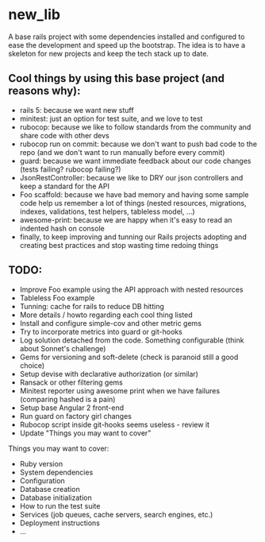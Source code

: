 # new_lib

A base rails project with some dependencies installed and configured to ease the development and speed up the bootstrap.
The idea is to have a skeleton for new projects and keep the tech stack up to date.

## Cool things by using this base project (and reasons why):

* rails 5: because we want new stuff
* minitest: just an option for test suite, and we love to test
* rubocop: because we like to follow standards from the community and share code with other devs
* rubocop run on commit: because we don't want to push bad code to the repo (and we don't want to run manually before every commit)
* guard: because we want immediate feedback about our code changes (tests failing? rubocop failing?)
* JsonRestController: because we like to DRY our json controllers and keep a standard for the API
* Foo scaffold: because we have bad memory and having some sample code help us remember a lot of things (nested resources, migrations, indexes, validations, test helpers, tableless model, ...)
* awesome-print: because we are happy when it's easy to read an indented hash on console
* finally, to keep improving and tunning our Rails projects adopting and creating best practices and stop wasting time redoing things

## TODO:

* Improve Foo example using the API approach with nested resources
* Tableless Foo example 
* Tunning: cache for rails to reduce DB hitting
* More details / howto regarding each cool thing listed
* Install and configure simple-cov and other metric gems
* Try to incorporate metrics into guard or git-hooks
* Log solution detached from the code. Something configurable (think about Sonnet's challenge)
* Gems for versioning and soft-delete (check is paranoid still a good choice)
* Setup devise with declarative authorization (or similar)
* Ransack or other filtering gems
* Minitest reporter using awesome print when we have failures (comparing hashed is a pain)
* Setup base Angular 2 front-end
* Run guard on factory girl changes
* Rubocop script inside git-hooks seems useless - review it
* Update "Things you may want to cover"

Things you may want to cover:

* Ruby version
* System dependencies
* Configuration
* Database creation
* Database initialization
* How to run the test suite
* Services (job queues, cache servers, search engines, etc.)
* Deployment instructions
* ...
